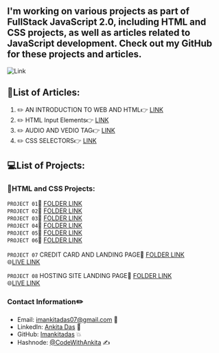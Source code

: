 ## I'm working on various projects as part of FullStack JavaScript 2.0, including HTML and CSS projects, as well as articles related to JavaScript development. Check out my GitHub for these projects and articles.

![Link](https://img.shields.io/badge/ARTICLES-WRITTEN-red)

## 📝List of Articles: 

1. :pencil2:  AN INTRODUCTION TO WEB AND HTML:point_right: [LINK](https://ankita11.hashnode.dev/an-introduction-to-web-and-html)
2. :pencil2:  HTML Input Elements:point_right: [LINK](https://ankita11.hashnode.dev/an-overview-of-html-input-elements)
3. :pencil2: AUDIO AND VEDIO TAG:point_right:  [LINK](https://ankita11.hashnode.dev/transforming-web-media-embrace-the-magic-of-audio-and-video-tags)
4. :pencil2: CSS SELECTORS:point_right: [LINK](https://ankita11.hashnode.dev/mastering-css-selectors)

## 💻List of Projects:

###  📂HTML and CSS Projects:


`PROJECT 01`📁 [FOLDER LINK](https://github.com/imankitadas/Fullstack-Javascript-Projects-2023/tree/main/HTML%20and%20CSS%20Projects/Project%2001) <br>
`PROJECT 02`📁 [FOLDER LINK](https://github.com/imankitadas/Fullstack-Javascript-Projects-2023/tree/main/HTML%20and%20CSS%20Projects/Project%2002) <br>
`PROJECT 03`📁 [FOLDER LINK](https://github.com/imankitadas/Fullstack-Javascript-Projects-2023/tree/main/HTML%20and%20CSS%20Projects/Project%2003) <br>
`PROJECT 04`📁 [FOLDER LINK](https://github.com/imankitadas/Fullstack-Javascript-Projects-2023/tree/main/HTML%20and%20CSS%20Projects/Project%2004) <br>
`PROJECT 05`📁 [FOLDER LINK](https://github.com/imankitadas/Fullstack-Javascript-Projects-2023/tree/main/HTML%20and%20CSS%20Projects/Project%2005) <br>
`PROJECT 06`📁 [FOLDER LINK](https://github.com/imankitadas/Fullstack-Javascript-Projects-2023/tree/main/HTML%20and%20CSS%20Projects/Project%2006)<br><br>
`PROJECT 07` CREDIT CARD AND LANDING PAGE📁 [FOLDER LINK](https://github.com/imankitadas/Fullstack-Javascript-Projects-2023/tree/main/HTML%20and%20CSS%20Projects/Project%2007%20-%20Credit%20card%20Landing%20page)<br>
🌐[LIVE LINK](http://127.0.0.1:5500/HTML%20and%20CSS%20Projects/Project%2007%20-%20Credit%20card%20Landing%20page/index.html)<br>

`PROJECT 08` HOSTING SITE LANDING PAGE📁 [FOLDER LINK](https://github.com/imankitadas/Fullstack-Javascript-Projects-2023/tree/main/HTML%20and%20CSS%20Projects/Project%2008%20-Hosting%20Landing%20Page)<br>
🌐[LIVE LINK](http://127.0.0.1:5500/HTML%20and%20CSS%20Projects/Project%2008%20-Hosting%20Landing%20Page/index.html)<br>
### Contact Information✏️

- Email: imankitadas07@gmail.com 📩
- LinkedIn: [Ankita Das](https://www.linkedin.com/in/ankita-das-02669526a/) 🚀 
- GitHub: [Imankitadas](https://github.com/imankitadas) 💥 
- Hashnode: [@CodeWithAnkita](https://hashnode.com/@CodeWithAnkita) ✍️


